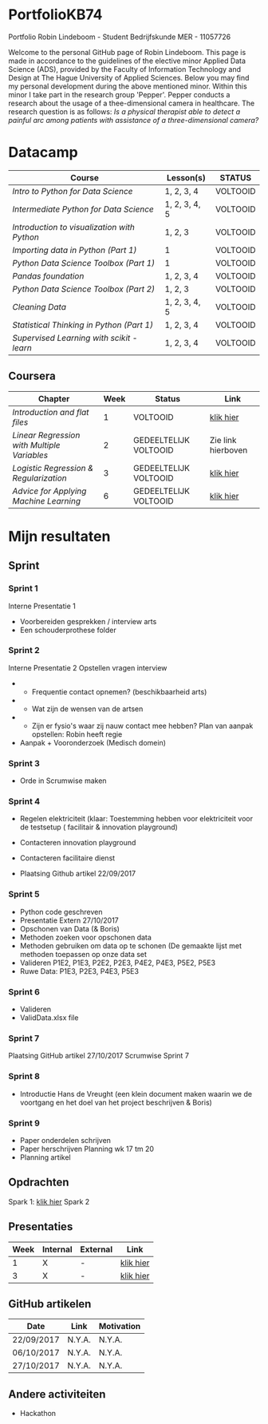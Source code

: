 # PortfolioKB74
Portfolio Robin Lindeboom - Student Bedrijfskunde MER - 11057726

Welcome to the personal GitHub page of Robin Lindeboom. This page is made in accordance to the guidelines of the elective minor Applied Data Science (ADS), provided by the Faculty of Information Technology and Design at The Hague University of Applied Sciences. Below you may find my personal development during the above mentioned minor. Within this minor I take part in the research group 'Pepper'. Pepper conducts a research about the usage of a thee-dimensional camera in healthcare. The research question is as follows: *Is a physical therapist able to detect a painful arc among patients with assistance of a three-dimensional camera?*

# **Datacamp**

| Course | Lesson(s) | STATUS |
| --- | --- | --- |
| *Intro to Python for Data Science* | 1, 2, 3, 4 | VOLTOOID |
| *Intermediate Python for Data Science* | 1, 2, 3, 4, 5 | VOLTOOID |
| *Introduction to visualization with Python* | 1, 2, 3 | VOLTOOID |
| *Importing data in Python (Part 1)* | 1 | VOLTOOID |
| *Python Data Science Toolbox (Part 1)* | 1 | VOLTOOID |
| *Pandas foundation* | 1, 2, 3, 4 | VOLTOOID |
| *Python Data Science Toolbox (Part 2)* | 1, 2, 3 | VOLTOOID |
| *Cleaning Data* | 1, 2, 3, 4, 5 | VOLTOOID |
| *Statistical Thinking in Python (Part 1)* | 1, 2, 3, 4 | VOLTOOID |
| *Supervised Learning with scikit - learn* | 1, 2, 3, 4 | VOLTOOID |

## **Coursera**

| Chapter | Week | Status | Link |
| --- | --- | --- | --- |
| *Introduction and flat files* | 1 | VOLTOOID | [klik hier](https://user-images.githubusercontent.com/31730404/35462125-f9bc3614-02ea-11e8-9231-7eb3ecaf9cf7.png) |
| *Linear Regression with Multiple Variables* | 2 | GEDEELTELIJK VOLTOOID | Zie link hierboven |
| *Logistic Regression & Regularization* | 3 | GEDEELTELIJK VOLTOOID | [klik hier](https://user-images.githubusercontent.com/31730404/35462129-feb57c7a-02ea-11e8-9204-17e073ac83e4.png) |
| *Advice for Applying Machine Learning* | 6 | GEDEELTELIJK VOLTOOID | [klik hier](https://user-images.githubusercontent.com/31730404/35462301-aac64346-02eb-11e8-8839-a920f1e69ab7.png) |

# Mijn resultaten


## Sprint

### Sprint 1
Interne Presentatie 1
-	Voorbereiden gesprekken / interview arts
-	Een schouderprothese folder

### Sprint 2
Interne Presentatie 2
Opstellen vragen interview
-	- Frequentie contact opnemen? (beschikbaarheid arts)
-	- Wat zijn de wensen van de artsen
-	- Zijn er fysio's waar zij nauw contact mee hebben?
Plan van aanpak opstellen: Robin heeft regie
-	Aanpak + Vooronderzoek (Medisch domein)

### Sprint 3
-	Orde in Scrumwise maken

### Sprint 4
-	Regelen elektriciteit (klaar: Toestemming hebben voor elektriciteit voor de testsetup
 ( facilitair & innovation playground)

-	Contacteren innovation playground
-	Contacteren facilitaire dienst
-	Plaatsing Github artikel 22/09/2017

### Sprint 5
-	Python code geschreven
-	Presentatie Extern 27/10/2017
-	Opschonen van Data (& Boris)
-	Methoden zoeken voor opschonen data
-	Methoden gebruiken om data op te schonen (De gemaakte lijst met methoden toepassen op onze data set
-	Valideren P1E2, P1E3, P2E2, P2E3, P4E2, P4E3, P5E2, P5E3
-	Ruwe Data: P1E3, P2E3, P4E3, P5E3

### Sprint 6
-	Valideren
-	ValidData.xlsx file

### Sprint 7
Plaatsing GitHub artikel 27/10/2017
Scrumwise Sprint 7

### Sprint 8
-	Introductie Hans de Vreught (een klein document maken waarin we de voortgang en het doel van het project beschrijven & Boris)

### Sprint 9
-	Paper onderdelen schrijven
-	Paper herschrijven 
Planning wk 17 tm 20
-	Planning artikel

## Opdrachten

Spark 1: [klik hier](https://github.com/rdlindeboom95/PortfolioKB74/blob/master/Assignment%2B2%2B-%2BSpark%2B-%2BR.D.%2BLindeboom%2B-%2B11057726.md)
Spark 2

## Presentaties

| Week | Internal | External | Link | 
| --- | --- | --- | --- | 
| 1 | X | - |  [klik hier](https://github.com/rdlindeboom95/PortfolioKB74/files/1669025/Intern.P1.pptx) | 
| 3 | X | - | [klik hier](https://github.com/rdlindeboom95/PortfolioKB74/files/1669026/Intern.P2.pptx)| 

## GitHub artikelen

| Date | Link | Motivation |
| --- | --- | --- |
| 22/09/2017 | N.Y.A. | N.Y.A. |
| 06/10/2017 | N.Y.A. | N.Y.A. |
| 27/10/2017 | N.Y.A. | N.Y.A. |

## Andere activiteiten

- Hackathon 
